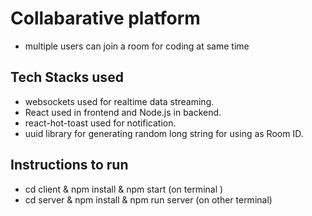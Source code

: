 # Collabarative platform
* multiple users can join a room for coding at same time

## Tech Stacks used
* websockets used for realtime data streaming.
* React used in frontend and Node.js in backend.
* react-hot-toast used for notification.
* uuid library for generating random long string for using as Room ID.

## Instructions to run
* cd client & npm install & npm start (on terminal )
* cd server & npm install & npm run server (on other terminal)

